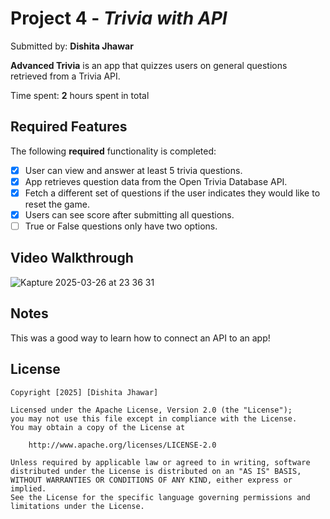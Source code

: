 # Project 4 - *Trivia with API*

Submitted by: **Dishita Jhawar**

**Advanced Trivia** is an app that quizzes users on general questions retrieved from a Trivia API. 

Time spent: **2** hours spent in total

## Required Features

The following **required** functionality is completed:

- [X] User can view and answer at least 5 trivia questions.
- [X] App retrieves question data from the Open Trivia Database API.
- [X] Fetch a different set of questions if the user indicates they would like to reset the game.
- [X] Users can see score after submitting all questions.
- [ ] True or False questions only have two options.
      
## Video Walkthrough
![Kapture 2025-03-26 at 23 36 31](https://github.com/user-attachments/assets/6818d199-0fef-4013-b4fb-a37ffef0cd46)

## Notes
This was a good way to learn how to connect an API to an app! 
## License

    Copyright [2025] [Dishita Jhawar]

    Licensed under the Apache License, Version 2.0 (the "License");
    you may not use this file except in compliance with the License.
    You may obtain a copy of the License at

        http://www.apache.org/licenses/LICENSE-2.0

    Unless required by applicable law or agreed to in writing, software
    distributed under the License is distributed on an "AS IS" BASIS,
    WITHOUT WARRANTIES OR CONDITIONS OF ANY KIND, either express or implied.
    See the License for the specific language governing permissions and
    limitations under the License.



